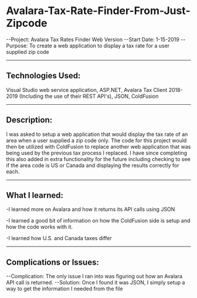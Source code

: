 # Avalara-Tax-Rate-Finder-From-Just-Zipcode

--Project: Avalara Tax Rates Finder Web Version
--Start Date: 1-15-2019
--Purpose: To create a web application to display a tax rate for a user supplied zip code

----------------------------
Technologies Used:
----------------------------
 Visual Studio web service application, ASP.NET, Avalara Tax Client 2018-2019 (Including the use of their REST API's), JSON, ColdFusion 

------------------
Description:
------------------
I was asked to setup a web application that would display the tax rate of an area when a user supplied a zip code only. The code for this project would then be utilized with ColdFusion to replace another web application that was being used by the previous tax process I replaced. I have since completing this also added in extra functionality for the future including checking to see if the area code is US or Canada and displaying the results correctly for each.

-----------------------
What I learned:
-----------------------
-I learned more on Avalara and how it returns its API calls using JSON

-I learned a good bit of information on how the ColdFusion side is setup and how the code works with it.

-I learned how U.S. and Canada taxes differ

----------------------------------
Complications or Issues:
----------------------------------
--Complication: The only issue I ran into was figuring out how an Avalara API call is returned.
--Solution: Once I found it was JSON, I simply setup a way to get the information I needed from the file

